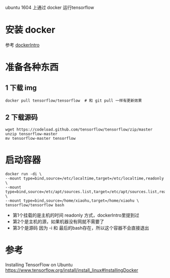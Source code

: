 ubuntu 1604 上通过 docker 运行tensorflow
# 安装 docker
参考 [dockerIntro](tools/dockerIntro.md)

# 准备各种东西
## 1 下载 img
```
docker pull tensorflow/tensorflow  # 和 git pull 一样有更新效果
```
## 2 下载源码
```
wget https://codeload.github.com/tensorflow/tensorflow/zip/master
unzip tensorflow-master
mv tensorflow-master tensorflow
```

# 启动容器
```
docker run -di \
--mount type=bind,source=/etc/localtime,target=/etc/localtime,readonly \
--mount type=bind,source=/etc/apt/sources.list,target=/etc/apt/sources.list,readonly \
--mount type=bind,source=/home/xiaohu,target=/home/xiaohu \
tensorflow/tensorflow bash
```
- 第1个挂载的是主机的时间 readonly 方式，dockerIntro里提到过
- 第2个是主机的源，如果机器没有网就不需要了
- 第3个是源码
因为 -i 和 最后的bash存在，所以这个容器不会直接退出

# 参考
Installing TensorFlow on Ubuntu  
<https://www.tensorflow.org/install/install_linux#InstallingDocker>  